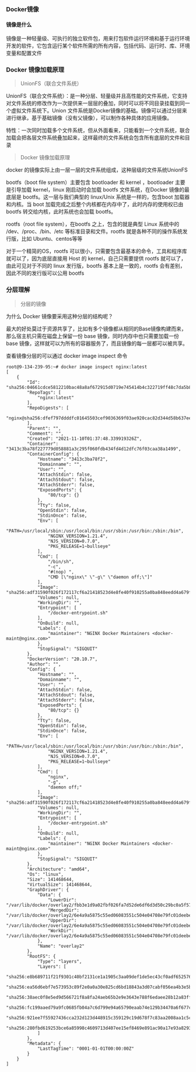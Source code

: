### Docker镜像

#### 镜像是什么

镜像是一种轻量级、可执行的独立软件包，用来打包软件运行环境和基于运行环境开发的软件，它包含运行某个软件所需的所有内容，包括代码、运行时、库、环境变量和配置文件

### Docker 镜像加载原理

> UnionFS（联合文件系统）

UnionFS（联合文件系统）：是一种分层、轻量级并且高性能的文件系统，它支持对文件系统的修改作为一次提供来一层层的叠加，同时可以将不同目录挂载到同一个虚拟文件系统下。Union 文件系统是Docker镜像的基础。镜像可以通过分层来进行继承，基于基础镜像（没有父镜像），可以制作各种具体的应用镜像。

特性：一次同时加载多个文件系统，但从外面看来，只能看到一个文件系统，联合加载会把各层文件系统叠加起来，这样最终的文件系统会包含所有底层的文件和目录

> Docker 镜像加载原理

docker 的镜像实际上由一层一层的文件系统组成，这种层级的文件系统UnionFS

bootfs（boot file system）主要包含 bootloader 和 kernel ，bootloader 主要是引导加载 kernel，linux 刚启动时会加载 bootfs 文件系统，在Docker 镜像的最底层是 bootfs。这一层与我们典型的 linux/Unix 系统是一样的，包含boot 加载器和内核。当 boot 加载完成之后整个内核都在内存中了，此时内存的使用权已由 bootfs 转交给内核，此时系统也会加载 bootfs。

rootfs（root file system），在bootfs 之上，包含的就是典型 Linux 系统中的 /dev、/proc、/bin、/etc 等标准目录和文件。rootfs 就是各种不同的操作系统发行版，比如 Ubuntu、centos等等

对于一个精简的OS，rootfs 可以很小，只需要包含最基本的命令，工具和程序库就可以了，因为底层直接用 Host 的 kernel，自己只需要提供 rootfs 就可以了，由此可见对于不同的 linux 发行版，bootfs 基本上是一致的，rootfs 会有差别，因此不同的发行版可以公用 bootfs

### 分层理解

> 分层的镜像

为什么 Docker 镜像要采用这种分层的结构呢？

最大的好处莫过于资源共享了，比如有多个镜像都从相同的Base镜像构建而来，那么宿主机只需在磁盘上保留一份 base 镜像，同时内存中也只需要加载一份 base 镜像，这样就可以为所有的容器服务了，而且镜像的每一层都可以被共享。

查看镜像分层的可以通过 docker image inspect 命令

```shell
root@9-134-239-95:~# docker image inspect nginx:latest
[
    {
        "Id": "sha256:04661cdce5812210bac48a8af672915d0719e745414b4c322719ff48c7da5b83",
        "RepoTags": [
            "nginx:latest"
        ],
        "RepoDigests": [
            "nginx@sha256:dfef797ddddfc01645503cef9036369f03ae920cac82d344d58b637ee861fda1"
        ],
        "Parent": "",
        "Comment": "",
        "Created": "2021-11-10T01:37:48.339919326Z",
        "Container": "3413c3ba78f227779d058881a3c295f060fdb434fd4d12dfc76f03caa38a1499",
        "ContainerConfig": {
            "Hostname": "3413c3ba78f2",
            "Domainname": "",
            "User": "",
            "AttachStdin": false,
            "AttachStdout": false,
            "AttachStderr": false,
            "ExposedPorts": {
                "80/tcp": {}
            },
            "Tty": false,
            "OpenStdin": false,
            "StdinOnce": false,
            "Env": [
                "PATH=/usr/local/sbin:/usr/local/bin:/usr/sbin:/usr/bin:/sbin:/bin",
                "NGINX_VERSION=1.21.4",
                "NJS_VERSION=0.7.0",
                "PKG_RELEASE=1~bullseye"
            ],
            "Cmd": [
                "/bin/sh",
                "-c",
                "#(nop) ",
                "CMD [\"nginx\" \"-g\" \"daemon off;\"]"
            ],
            "Image": "sha256:adf31590f026f172117cf6a21418523d4e8fe40f910255a0ba848eedd4a679f2",
            "Volumes": null,
            "WorkingDir": "",
            "Entrypoint": [
                "/docker-entrypoint.sh"
            ],
            "OnBuild": null,
            "Labels": {
                "maintainer": "NGINX Docker Maintainers <docker-maint@nginx.com>"
            },
            "StopSignal": "SIGQUIT"
        },
        "DockerVersion": "20.10.7",
        "Author": "",
        "Config": {
            "Hostname": "",
            "Domainname": "",
            "User": "",
            "AttachStdin": false,
            "AttachStdout": false,
            "AttachStderr": false,
            "ExposedPorts": {
                "80/tcp": {}
            },
            "Tty": false,
            "OpenStdin": false,
            "StdinOnce": false,
            "Env": [
                "PATH=/usr/local/sbin:/usr/local/bin:/usr/sbin:/usr/bin:/sbin:/bin",
                "NGINX_VERSION=1.21.4",
                "NJS_VERSION=0.7.0",
                "PKG_RELEASE=1~bullseye"
            ],
            "Cmd": [
                "nginx",
                "-g",
                "daemon off;"
            ],
            "Image": "sha256:adf31590f026f172117cf6a21418523d4e8fe40f910255a0ba848eedd4a679f2",
            "Volumes": null,
            "WorkingDir": "",
            "Entrypoint": [
                "/docker-entrypoint.sh"
            ],
            "OnBuild": null,
            "Labels": {
                "maintainer": "NGINX Docker Maintainers <docker-maint@nginx.com>"
            },
            "StopSignal": "SIGQUIT"
        },
        "Architecture": "amd64",
        "Os": "linux",
        "Size": 141468644,
        "VirtualSize": 141468644,
        "GraphDriver": {
            "Data": {
                "LowerDir": "/var/lib/docker/overlay2/fbb3e1d9a02fbf026fa7d52de6df6d3d50c29bc0a5f57bd3cf6ddb229e9d349b/diff:/var/lib/docker/overlay2/5d8daf1b88dfbef72dcb7d8d67c318f2c3607727bf9d4acff67341f5494e2f34/diff:/var/lib/docker/overlay2/5507e879d75026c5aaddb86428f802e4be2ed5794b713e073e8e9e33f95cb7c7/diff:/var/lib/docker/overlay2/1cbe7241431c8819ac67eeb7cdcb2c8fba8c1ed42a5fa8732faea6f7611b2f73/diff:/var/lib/docker/overlay2/de820af03e458740277fa88d6044a541394fee65e8589ee229ab529d71afa016/diff",
                "MergedDir": "/var/lib/docker/overlay2/6e4a9a5875c55ed06083551c504e04708e79fc01deebe5476b2747d0ffe554be/merged",
                "UpperDir": "/var/lib/docker/overlay2/6e4a9a5875c55ed06083551c504e04708e79fc01deebe5476b2747d0ffe554be/diff",
                "WorkDir": "/var/lib/docker/overlay2/6e4a9a5875c55ed06083551c504e04708e79fc01deebe5476b2747d0ffe554be/work"
            },
            "Name": "overlay2"
        },
        "RootFS": {
            "Type": "layers",
            "Layers": [
                "sha256:e8b689711f21f9301c40bf2131ce1a1905c3aa09def1de5ec43cf0adf652576e",
                "sha256:ea56d6ebf7e573953c89f2e0a0a30e825cd6bd18843a3d07cabf056ea4b3e5b6",
                "sha256:38aec0f8e5ed9d566721f8a8fa24aeb65b2e9e3643e788f6edaee28b12a83ffc",
                "sha256:fc199aaed79a9fc0685fb04a7c6d799e94a65790eaab74e129b34470a6f677c1",
                "sha256:921ee7f55927436cca232d123d448915c359129c19d678f7c83aa2008aa1c5ca",
                "sha256:280fbd619253bce6a85998c4609713d407ee15ef8469e891ac90a17e93a8293d"
            ]
        },
        "Metadata": {
            "LastTagTime": "0001-01-01T00:00:00Z"
        }
    }
]
```



